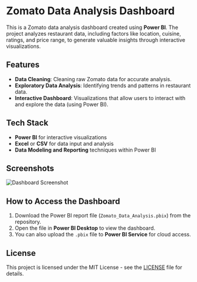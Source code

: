 # Zomato Data Analysis Dashboard

This is a Zomato data analysis dashboard created using **Power BI**. The project analyzes restaurant data, including factors like location, cuisine, ratings, and price range, to generate valuable insights through interactive visualizations.

## Features

- **Data Cleaning**: Cleaning raw Zomato data for accurate analysis.
- **Exploratory Data Analysis**: Identifying trends and patterns in restaurant data.
- **Interactive Dashboard**: Visualizations that allow users to interact with and explore the data (using Power BI).

## Tech Stack

- **Power BI** for interactive visualizations
- **Excel** or **CSV** for data input and analysis
- **Data Modeling and Reporting** techniques within Power BI

## Screenshots

![Dashboard Screenshot](images/dashboard_image.png)

## How to Access the Dashboard

1. Download the Power BI report file (`Zomato_Data_Analysis.pbix`) from the repository.
2. Open the file in **Power BI Desktop** to view the dashboard.
3. You can also upload the `.pbix` file to **Power BI Service** for cloud access.

## License

This project is licensed under the MIT License - see the [LICENSE](LICENSE) file for details.
